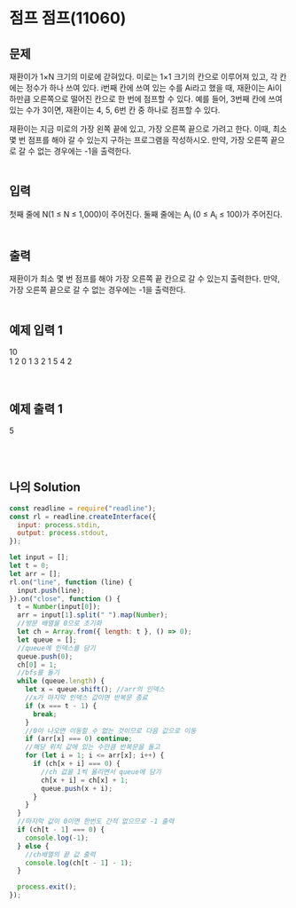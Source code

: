 # 점프 점프(11060)

## 문제

재환이가 1×N 크기의 미로에 갇혀있다. 미로는 1×1 크기의 칸으로 이루어져 있고, 각 칸에는 정수가 하나 쓰여 있다. i번째 칸에 쓰여 있는 수를 Ai라고 했을 때, 재환이는 Ai이하만큼 오른쪽으로 떨어진 칸으로 한 번에 점프할 수 있다. 예를 들어, 3번째 칸에 쓰여 있는 수가 3이면, 재환이는 4, 5, 6번 칸 중 하나로 점프할 수 있다.

재환이는 지금 미로의 가장 왼쪽 끝에 있고, 가장 오른쪽 끝으로 가려고 한다. 이때, 최소 몇 번 점프를 해야 갈 수 있는지 구하는 프로그램을 작성하시오. 만약, 가장 오른쪽 끝으로 갈 수 없는 경우에는 -1을 출력한다.
<br/>
<br/>

## 입력

첫째 줄에 N(1 ≤ N ≤ 1,000)이 주어진다. 둘째 줄에는 A<sub>i</sub> (0 ≤ A<sub>i</sub> ≤ 100)가 주어진다.
<br/>
<br/>

## 출력

재환이가 최소 몇 번 점프를 해야 가장 오른쪽 끝 칸으로 갈 수 있는지 출력한다. 만약, 가장 오른쪽 끝으로 갈 수 없는 경우에는 -1을 출력한다.
<br/>
<br/>

## 예제 입력 1

10<br/>
1 2 0 1 3 2 1 5 4 2

<br/>

## 예제 출력 1

5

<br/>
<br/>

## 나의 Solution

```javascript
const readline = require("readline");
const rl = readline.createInterface({
  input: process.stdin,
  output: process.stdout,
});

let input = [];
let t = 0;
let arr = [];
rl.on("line", function (line) {
  input.push(line);
}).on("close", function () {
  t = Number(input[0]);
  arr = input[1].split(" ").map(Number);
  //방문 배열을 0으로 초기화
  let ch = Array.from({ length: t }, () => 0);
  let queue = [];
  //queue에 인덱스를 담기
  queue.push(0);
  ch[0] = 1;
  //bfs를 돌기
  while (queue.length) {
    let x = queue.shift(); //arr의 인덱스
    //x가 마지막 인덱스 값이면 반복문 종료
    if (x === t - 1) {
      break;
    }
    //0이 나오면 이동할 수 없는 것이므로 다음 값으로 이동
    if (arr[x] === 0) continue;
    //해당 위치 값에 있는 수만큼 반복문을 돌고
    for (let i = 1; i <= arr[x]; i++) {
      if (ch[x + i] === 0) {
        //ch 값을 1씩 올리면서 queue에 담기
        ch[x + i] = ch[x] + 1;
        queue.push(x + i);
      }
    }
  }
  //마지막 값이 0이면 한번도 간적 없으므로 -1 출력
  if (ch[t - 1] === 0) {
    console.log(-1);
  } else {
    //ch배열의 끝 값 출력
    console.log(ch[t - 1] - 1);
  }

  process.exit();
});
```
